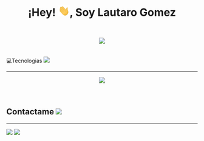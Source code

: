 
<h1 align="center">¡Hey! <img src="https://raw.githubusercontent.com/ABSphreak/ABSphreak/master/gifs/Hi.gif" width="30px">, Soy Lautaro Gomez </h1>
<br />
<p align="center">
 <img src="https://readme-typing-svg.herokuapp.com/?lines=Front+-+End+Developer+!&center=true&width=360&height=30">
</p>
<br />
 💻Tecnologias <img src = "https://media2.giphy.com/media/QssGEmpkyEOhBCb7e1/giphy.gif?cid=ecf05e47a0n3gi1bfqntqmob8g9aid1oyj2wr3ds3mg700bl&rid=giphy.gif" width = 32px>
 <hr height: 0.25em; padding: 0; margin: 24px 0;background-color: var(--borderColor-default, var(--color-border-default)); border: 0;></hr>
<p align="center">
  <a href="https://skillicons.dev">
    <img src="https://skillicons.dev/icons?i=html,css,js,react,vite,tailwind,bootstrap,git,github&perline=10" width="500px" />
  </a>
</p>
<br />
<h2> Contactame <img src='https://raw.githubusercontent.com/ShahriarShafin/ShahriarShafin/main/Assets/handshake.gif' width="100px"> </h2>
 <hr height: 0.25em; padding: 0; margin: 24px 0;background-color: var(--borderColor-default, var(--color-border-default)); border: 0;></hr>
<a href="mailto:lautaromgomez95@gmail.com?subject=[GitHub]%20🔥%20profile%20contact&body=Hello"><img src="https://img.shields.io/badge/e‑mail-D14836.svg?style=for-the-badge&logo=GMail&logoColor=white"/></a>
<a href="https://www.linkedin.com/in/lautarogomez/"><img src="https://img.shields.io/badge/linkedin-0077B5.svg?style=for-the-badge&logo=linkedin&logoColor=white"/></a>
